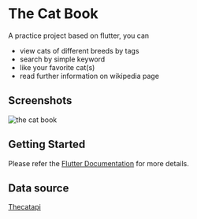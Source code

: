 # The Cat Book

A practice project based on flutter, you can
- view cats of different breeds by tags
- search by simple keyword
- like your favorite cat(s)
- read further information on wikipedia page

## Screenshots
![the cat book](./the-cat-book.gif "the cat book")

## Getting Started
Please refer the [Flutter Documentation](https://flutter.dev/docs) for more details.

## Data source
[Thecatapi](https://thecatapi.com/)
